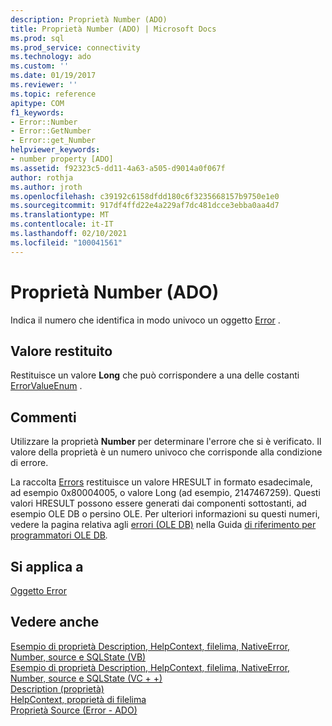 ```yaml
---
description: Proprietà Number (ADO)
title: Proprietà Number (ADO) | Microsoft Docs
ms.prod: sql
ms.prod_service: connectivity
ms.technology: ado
ms.custom: ''
ms.date: 01/19/2017
ms.reviewer: ''
ms.topic: reference
apitype: COM
f1_keywords:
- Error::Number
- Error::GetNumber
- Error::get_Number
helpviewer_keywords:
- number property [ADO]
ms.assetid: f92323c5-dd11-4a63-a505-d9014a0f067f
author: rothja
ms.author: jroth
ms.openlocfilehash: c39192c6158dfdd180c6f3235668157b9750e1e0
ms.sourcegitcommit: 917df4ffd22e4a229af7dc481dcce3ebba0aa4d7
ms.translationtype: MT
ms.contentlocale: it-IT
ms.lasthandoff: 02/10/2021
ms.locfileid: "100041561"
---
```

# <a name="number-property-ado"></a>Proprietà Number (ADO)
Indica il numero che identifica in modo univoco un oggetto [Error](./error-object.md) .  
  
## <a name="return-value"></a>Valore restituito  
 Restituisce un valore **Long** che può corrispondere a una delle costanti [ErrorValueEnum](./errorvalueenum.md) .  
  
## <a name="remarks"></a>Commenti  
 Utilizzare la proprietà **Number** per determinare l'errore che si è verificato. Il valore della proprietà è un numero univoco che corrisponde alla condizione di errore.  
  
 La raccolta [Errors](./errors-collection-ado.md) restituisce un valore HRESULT in formato esadecimale, ad esempio 0x80004005, o valore Long (ad esempio, 2147467259). Questi valori HRESULT possono essere generati dai componenti sottostanti, ad esempio OLE DB o persino OLE. Per ulteriori informazioni su questi numeri, vedere la pagina relativa agli [errori (OLE DB)](/previous-versions/windows/desktop/ms724533(v=vs.85)) nella Guida [di riferimento per programmatori OLE DB](/previous-versions/windows/desktop/ms713643(v=vs.85))*.*  
  
## <a name="applies-to"></a>Si applica a  
 [Oggetto Error](./error-object.md)  
  
## <a name="see-also"></a>Vedere anche  
 [Esempio di proprietà Description, HelpContext, filelima, NativeError, Number, source e SQLState (VB)](./description-helpcontext-helpfile-nativeerror-number-source-example-vb.md)   
 [Esempio di proprietà Description, HelpContext, filelima, NativeError, Number, source e SQLState (VC + +)](./description-helpcontext-helpfile-nativeerror-number-source-example-vc.md)   
 [Description (proprietà)](./description-property.md)   
 [HelpContext, proprietà di filelima](./helpcontext-helpfile-properties.md)   
 [Proprietà Source (Error - ADO)](./source-property-ado-error.md)